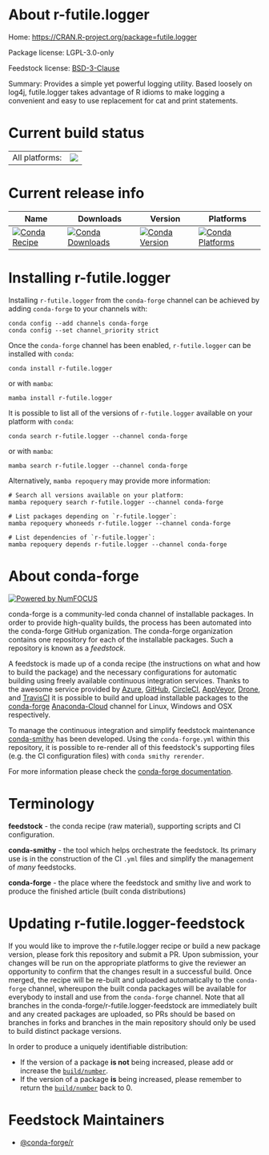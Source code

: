 About r-futile.logger
=====================

Home: https://CRAN.R-project.org/package=futile.logger

Package license: LGPL-3.0-only

Feedstock license: [BSD-3-Clause](https://github.com/conda-forge/r-futile.logger-feedstock/blob/main/LICENSE.txt)

Summary: Provides a simple yet powerful logging utility. Based loosely on log4j, futile.logger takes advantage of R idioms to make logging a convenient and easy to use replacement for cat and print statements.

Current build status
====================


<table><tr><td>All platforms:</td>
    <td>
      <a href="https://dev.azure.com/conda-forge/feedstock-builds/_build/latest?definitionId=1159&branchName=main">
        <img src="https://dev.azure.com/conda-forge/feedstock-builds/_apis/build/status/r-futile.logger-feedstock?branchName=main">
      </a>
    </td>
  </tr>
</table>

Current release info
====================

| Name | Downloads | Version | Platforms |
| --- | --- | --- | --- |
| [![Conda Recipe](https://img.shields.io/badge/recipe-r--futile.logger-green.svg)](https://anaconda.org/conda-forge/r-futile.logger) | [![Conda Downloads](https://img.shields.io/conda/dn/conda-forge/r-futile.logger.svg)](https://anaconda.org/conda-forge/r-futile.logger) | [![Conda Version](https://img.shields.io/conda/vn/conda-forge/r-futile.logger.svg)](https://anaconda.org/conda-forge/r-futile.logger) | [![Conda Platforms](https://img.shields.io/conda/pn/conda-forge/r-futile.logger.svg)](https://anaconda.org/conda-forge/r-futile.logger) |

Installing r-futile.logger
==========================

Installing `r-futile.logger` from the `conda-forge` channel can be achieved by adding `conda-forge` to your channels with:

```
conda config --add channels conda-forge
conda config --set channel_priority strict
```

Once the `conda-forge` channel has been enabled, `r-futile.logger` can be installed with `conda`:

```
conda install r-futile.logger
```

or with `mamba`:

```
mamba install r-futile.logger
```

It is possible to list all of the versions of `r-futile.logger` available on your platform with `conda`:

```
conda search r-futile.logger --channel conda-forge
```

or with `mamba`:

```
mamba search r-futile.logger --channel conda-forge
```

Alternatively, `mamba repoquery` may provide more information:

```
# Search all versions available on your platform:
mamba repoquery search r-futile.logger --channel conda-forge

# List packages depending on `r-futile.logger`:
mamba repoquery whoneeds r-futile.logger --channel conda-forge

# List dependencies of `r-futile.logger`:
mamba repoquery depends r-futile.logger --channel conda-forge
```


About conda-forge
=================

[![Powered by
NumFOCUS](https://img.shields.io/badge/powered%20by-NumFOCUS-orange.svg?style=flat&colorA=E1523D&colorB=007D8A)](https://numfocus.org)

conda-forge is a community-led conda channel of installable packages.
In order to provide high-quality builds, the process has been automated into the
conda-forge GitHub organization. The conda-forge organization contains one repository
for each of the installable packages. Such a repository is known as a *feedstock*.

A feedstock is made up of a conda recipe (the instructions on what and how to build
the package) and the necessary configurations for automatic building using freely
available continuous integration services. Thanks to the awesome service provided by
[Azure](https://azure.microsoft.com/en-us/services/devops/), [GitHub](https://github.com/),
[CircleCI](https://circleci.com/), [AppVeyor](https://www.appveyor.com/),
[Drone](https://cloud.drone.io/welcome), and [TravisCI](https://travis-ci.com/)
it is possible to build and upload installable packages to the
[conda-forge](https://anaconda.org/conda-forge) [Anaconda-Cloud](https://anaconda.org/)
channel for Linux, Windows and OSX respectively.

To manage the continuous integration and simplify feedstock maintenance
[conda-smithy](https://github.com/conda-forge/conda-smithy) has been developed.
Using the ``conda-forge.yml`` within this repository, it is possible to re-render all of
this feedstock's supporting files (e.g. the CI configuration files) with ``conda smithy rerender``.

For more information please check the [conda-forge documentation](https://conda-forge.org/docs/).

Terminology
===========

**feedstock** - the conda recipe (raw material), supporting scripts and CI configuration.

**conda-smithy** - the tool which helps orchestrate the feedstock.
                   Its primary use is in the construction of the CI ``.yml`` files
                   and simplify the management of *many* feedstocks.

**conda-forge** - the place where the feedstock and smithy live and work to
                  produce the finished article (built conda distributions)


Updating r-futile.logger-feedstock
==================================

If you would like to improve the r-futile.logger recipe or build a new
package version, please fork this repository and submit a PR. Upon submission,
your changes will be run on the appropriate platforms to give the reviewer an
opportunity to confirm that the changes result in a successful build. Once
merged, the recipe will be re-built and uploaded automatically to the
`conda-forge` channel, whereupon the built conda packages will be available for
everybody to install and use from the `conda-forge` channel.
Note that all branches in the conda-forge/r-futile.logger-feedstock are
immediately built and any created packages are uploaded, so PRs should be based
on branches in forks and branches in the main repository should only be used to
build distinct package versions.

In order to produce a uniquely identifiable distribution:
 * If the version of a package **is not** being increased, please add or increase
   the [``build/number``](https://docs.conda.io/projects/conda-build/en/latest/resources/define-metadata.html#build-number-and-string).
 * If the version of a package **is** being increased, please remember to return
   the [``build/number``](https://docs.conda.io/projects/conda-build/en/latest/resources/define-metadata.html#build-number-and-string)
   back to 0.

Feedstock Maintainers
=====================

* [@conda-forge/r](https://github.com/conda-forge/r/)

